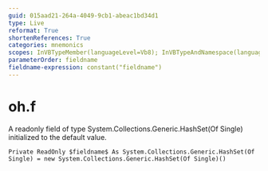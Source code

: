 ```yaml
---
guid: 015aad21-264a-4049-9cb1-abeac1bd34d1
type: Live
reformat: True
shortenReferences: True
categories: mnemonics
scopes: InVBTypeMember(languageLevel=Vb8); InVBTypeAndNamespace(languageLevel=Vb8)
parameterOrder: fieldname
fieldname-expression: constant("fieldname")
---
```


# oh.f

A readonly field of type System.Collections.Generic.HashSet(Of Single) initialized to the default value.

```
Private ReadOnly $fieldname$ As System.Collections.Generic.HashSet(Of Single) = new System.Collections.Generic.HashSet(Of Single)()
```
